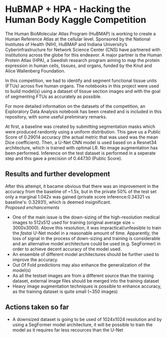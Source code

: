 # HuBMAP + HPA - Hacking the Human Body Kaggle Competition
The Human BioMolecular Atlas Program (HuBMAP) is working to create a Human Reference Atlas at the cellular level. Sponsored by the National Institutes of Health (NIH), HuBMAP and Indiana University’s Cyberinfrastructure for Network Science Center (CNS) have partnered with institutions across the globe for this endeavor. A major partner is the Human Protein Atlas (HPA), a Swedish research program aiming to map the protein expression in human cells, tissues, and organs, funded by the Knut and Alice Wallenberg Foundation.

In this competition, we had to identify and segment functional tissue units (FTUs) across five human organs. The notebooks in this project were used to build model(s) using a dataset of tissue section images and with the goal of segmenting FTUs as accurately as possible.  

For more detailed information on the datasets of the competition, an Exploratory Data Analysis notebook has been created and is included in this repository, with some useful preliminary remarks.  

At first, a baseline was created by submitting segmentation masks which were produced randomly using a uniform distribution. This gave us a Public Score of 0.29014 accuracy (the actual metric that was used was the mean Dice coefficient).
Then, a U-Net CNN model is used based on a Resnet34 architecture, which is trained with optimal LR. No image augmentation has been performed. Inference on the test dataset is performed in a seperate step and this gave a precision of 0.44730 (Public Score).

## Results and further development
After this attempt, it bacame obvious that there was an improvement in the accuracy from the baseline of ~1.5x, but in the private 50% of the test set only a marginal 1.042x was gained (private score inference:0.34321 vs baseline's: 0.32931), which is deemed insignificant.  
*Proposed enchancements*
- One of the main issue is the down-sizing of the high-resolution medical images to 512x512 used for training (original average size ~ 3000x3000). Above this resolution, it was impractical/unfeasible to train the *fastai* U-Net model in a reasonable amount of time. Apparently, the loss of signal in the process of down-sizing and training is considerable and an alternative model architecture could be used (e.g. SegFormer) in order to achieve decent accuracy of the model used. 
- An ensemble of different model architectures should be further used to improve the accuracy. 
- Out Of Fold predictions may also enhance the generalization of the model(s)
- As all the testset images are from a different source than the training dataset, external image files should be merged into the training dataset
- Heavy image augmentation techniques is possible to enhance accuracy, as the training dataset is quite small (~350 images) 

## Actions taken so far
- A downsized dataset is going to be used of 1024x1024 resolution and by using a SegFormer model architecture, it will be possible to train the model as it requires far less recources than the U-Net
